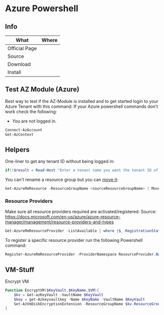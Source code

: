 # Azure Powershell

## Info

|What|Where|
|-|-|
|Official Page||
|Source||
|Download||
|Install||

## Test AZ Module (Azure)

Best way to test if the AZ-Module is installed and to get started login to your Azure Tenant with this command:
If your Azure powershell commands don't work check the following:

- You are not logged in.

```ps1
Connect-AzAccount
Get-AzContext
```

## Helpers

One-liner to get any tenant ID without being logged in:

```ps1
if(($result = Read-Host "Enter a tenant name you want the tenant ID of: ") -eq ''){"You need to add a tenant name"}else{Write-Host('TenantID: ' + (Invoke-WebRequest https://login.windows.net/$result.onmicrosoft.com/.well-known/openid-configuration|ConvertFrom-Json).token_endpoint.Split('/')[3])}
```

You can't rename a resource group but you can [move it](https://docs.microsoft.com/en-us/azure/azure-resource-manager/management/move-resource-group-and-subscription):

```ps1
Get-AzureRmResource -ResourceGroupName <sourceResourceGroupName> | Move-AzureRmResource -DestinationResourceGroupName <destResourceGroupName>
```

### Resource Providers

Make sure all resource providers required are activated/registered:
Source: <https://docs.microsoft.com/en-us/azure/azure-resource-manager/management/resource-providers-and-types>

```ps1
Get-AzureRmResourceProvider -ListAvailable | where {$_.RegistrationState -eq "Registered"} | Select ProviderNamespace, RegistrationState
```

To register a specific resource provider run the following Powershell command:

```ps1
Register-AzureRmResourceProvider -ProviderNamespace ResourceProvider.Name
```

## VM-Stuff

Encrypt VM

```ps1
Function EncryptVM($KeyVault,$KeyName,$VM){
    $kv = Get-azKeyVault -VaultName $KeyVault
    $key = get-Azkeyvaultkey -Name $KeyName -VaultName $KeyVault
    Set-AzVmDiskEncryptionExtension -ResourceGroupName $kv.ResourceGroupName -DiskEncryptionKeyVaultId  $kv.ResourceID -DiskEncryptionKeyVaultUrl $kv.VaultURI -VMName $VM -KeyEncryptionKeyVaultId $kv.ResourceID -KeyEncryptionKeyUrl $key.id -SkipVmBackup -VolumeType "All"
}
```
